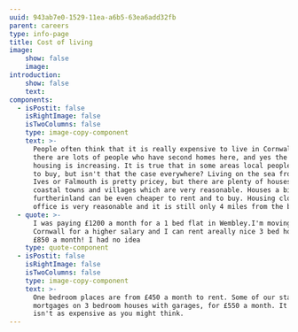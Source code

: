 ```yaml
---
uuid: 943ab7e0-1529-11ea-a6b5-63ea6add32fb
parent: careers
type: info-page
title: Cost of living
image:
    show: false
    image:
introduction:
    show: false
    text:
components:
  - isPostit: false
    isRightImage: false
    isTwoColumns: false
    type: image-copy-component
    text: >-
      People often think that it is really expensive to live in Cornwall. Yes,
      there are lots of people who have second homes here, and yes the cost of
      housing is increasing. It is true that in some areas local people struggle
      to buy, but isn't that the case everywhere? Living on the sea front in St
      Ives or Falmouth is pretty pricey, but there are plenty of houses in other
      coastal towns and villages which are very reasonable. Houses a bit
      furtherinland can be even cheaper to rent and to buy. Housing close to our
      office is very reasonable and it is still only 4 miles from the beach.
  - quote: >-
      I was paying £1200 a month for a 1 bed flat in Wembley.I'm moving to
      Cornwall for a higher salary and I can rent areally nice 3 bed house for
      £850 a month! I had no idea
    type: quote-component
  - isPostit: false
    isRightImage: false
    isTwoColumns: false
    type: image-copy-component
    text: >-
      One bedroom places are from £450 a month to rent. Some of our staff have
      mortgages on 3 bedroom houses with garages, for £550 a month. It honestly
      isn't as expensive as you might think.
---
```


